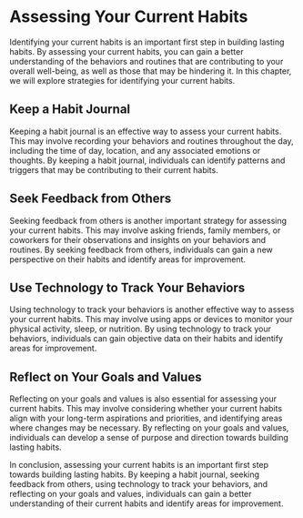 Assessing Your Current Habits
=========================================================================

Identifying your current habits is an important first step in building lasting habits. By assessing your current habits, you can gain a better understanding of the behaviors and routines that are contributing to your overall well-being, as well as those that may be hindering it. In this chapter, we will explore strategies for identifying your current habits.

Keep a Habit Journal
--------------------

Keeping a habit journal is an effective way to assess your current habits. This may involve recording your behaviors and routines throughout the day, including the time of day, location, and any associated emotions or thoughts. By keeping a habit journal, individuals can identify patterns and triggers that may be contributing to their current habits.

Seek Feedback from Others
-------------------------

Seeking feedback from others is another important strategy for assessing your current habits. This may involve asking friends, family members, or coworkers for their observations and insights on your behaviors and routines. By seeking feedback from others, individuals can gain a new perspective on their habits and identify areas for improvement.

Use Technology to Track Your Behaviors
--------------------------------------

Using technology to track your behaviors is another effective way to assess your current habits. This may involve using apps or devices to monitor your physical activity, sleep, or nutrition. By using technology to track your behaviors, individuals can gain objective data on their habits and identify areas for improvement.

Reflect on Your Goals and Values
--------------------------------

Reflecting on your goals and values is also essential for assessing your current habits. This may involve considering whether your current habits align with your long-term aspirations and priorities, and identifying areas where changes may be necessary. By reflecting on your goals and values, individuals can develop a sense of purpose and direction towards building lasting habits.

In conclusion, assessing your current habits is an important first step towards building lasting habits. By keeping a habit journal, seeking feedback from others, using technology to track your behaviors, and reflecting on your goals and values, individuals can gain a better understanding of their current habits and identify areas for improvement.
